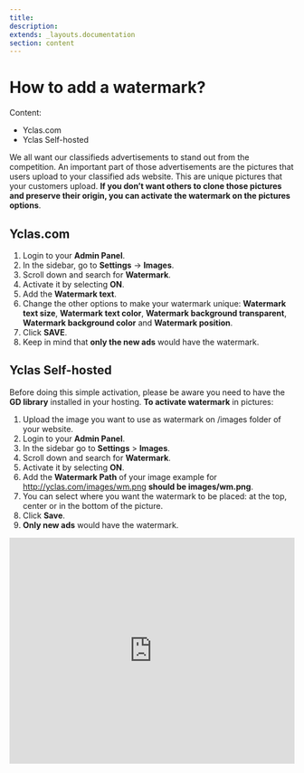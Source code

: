 ```yaml
---
title:
description:
extends: _layouts.documentation
section: content
---
```


# How to add a watermark?
Content:
-   Yclas.com
-   Yclas Self-hosted

We all want our classifieds advertisements to stand out from the competition. An important part of those advertisements are the pictures that users upload to your classified ads website. This are unique pictures that your customers upload.  **If you don’t want others to clone those pictures and preserve their origin, you can activate the watermark on the pictures options**.

## Yclas.com

1.  Login to your  **Admin Panel**.
2.  In the sidebar, go to  **Settings**  ->  **Images**.
3.  Scroll down and search for  **Watermark**.
4.  Activate it by selecting  **ON**.
5.  Add the  **Watermark text**.
6.  Change the other options to make your watermark unique:  **Watermark text size**,  **Watermark text color**,  **Watermark background transparent**,  **Watermark background color**  and  **Watermark position**.
7.  Click  **SAVE**.
8.  Keep in mind that  **only the new ads**  would have the watermark.

## Yclas Self-hosted

Before doing this simple activation, please be aware you need to have the  **GD library**  installed in your hosting.  **To activate watermark**  in pictures:

1.  Upload the image you want to use as watermark on /images folder of your website.
2.  Login to your  **Admin Panel**.
3.  In the sidebar go to  **Settings**  >  **Images**.
4.  Scroll down and search for  **Watermark**.
5.  Activate it by selecting  **ON**.
6.  Add the  **Watermark Path**  of your image example for http://yclas.com/images/wm.png  **should be images/wm.png**.
7.  You can select where you want the watermark to be placed: at the top, center or in the bottom of the picture.
8.  Click  **Save**.
9.  **Only new ads**  would have the watermark.



<iframe width="100%" height="400px" src="https://www.youtube.com/embed/MWSrij_7EOk" title="Yclas video" frameborder="0" allow="accelerometer; autoplay; clipboard-write; encrypted-media; gyroscope; picture-in-picture" allowfullscreen></iframe>
 
